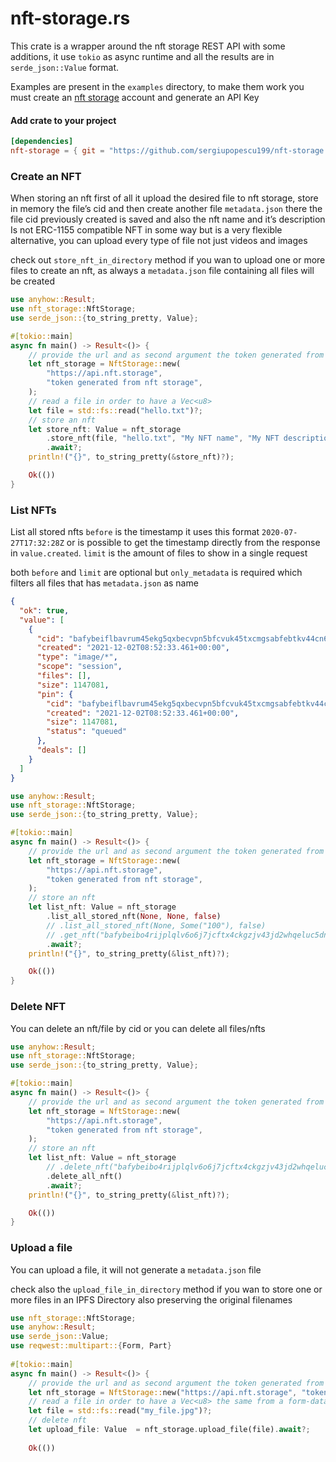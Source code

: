 # nft-storage.rs
This crate is a wrapper around the nft storage REST API with some additions, it use `tokio` as async runtime and all the results are in `serde_json::Value` format.

Examples are present in the `examples` directory, to make them work you must create an [nft storage](https://nft.storage/) account and generate an API Key

#### Add crate to your project

```toml
[dependencies]
nft-storage = { git = "https://github.com/sergiupopescu199/nft-storage.rs.git", branch = "main" }
```

### Create an NFT

When storing an nft first of all it upload the desired file to nft storage, store in memory the file’s cid and then create another file `metadata.json`  there the file cid previously created is saved and also the nft name and it’s description
Is not ERC-1155 compatible NFT in some way but is a very flexible alternative, you can upload every type of file not just videos and images

check out `store_nft_in_directory` method if you wan to upload one or more files to create an nft, as always a `metadata.json` file containing all files will be created 

```rust
use anyhow::Result;
use nft_storage::NftStorage;
use serde_json::{to_string_pretty, Value};

#[tokio::main]
async fn main() -> Result<()> {
    // provide the url and as second argument the token generated from nft storage dashboard
    let nft_storage = NftStorage::new(
        "https://api.nft.storage",
        "token generated from nft storage",
    );
    // read a file in order to have a Vec<u8>
    let file = std::fs::read("hello.txt")?;
    // store an nft
    let store_nft: Value = nft_storage
        .store_nft(file, "hello.txt", "My NFT name", "My NFT description")
        .await?;
    println!("{}", to_string_pretty(&store_nft)?);

    Ok(())
}

```

### List NFTs

List all stored nfts
`before` is the timestamp it uses this format `2020-07-27T17:32:28Z` or is possible to get the timestamp directly from the response in `value.created`. 
`limit` is the amount of files to show in a single request

both  `before` and `limit` are optional but `only_metadata` is required which filters all files that has `metadata.json` as name

```json
{
  "ok": true,
  "value": [
    {
      "cid": "bafybeiflbavrum45ekg5qxbecvpn5bfcvuk45txcmgsabfebtkv44cn6vq",
      "created": "2021-12-02T08:52:33.461+00:00",
      "type": "image/*",
      "scope": "session",
      "files": [],
      "size": 1147081,
      "pin": {
        "cid": "bafybeiflbavrum45ekg5qxbecvpn5bfcvuk45txcmgsabfebtkv44cn6vq",
        "created": "2021-12-02T08:52:33.461+00:00",
        "size": 1147081,
        "status": "queued"
      },
      "deals": []
    }
  ]
}
```



```rust
use anyhow::Result;
use nft_storage::NftStorage;
use serde_json::{to_string_pretty, Value};

#[tokio::main]
async fn main() -> Result<()> {
    // provide the url and as second argument the token generated from nft storage dashboard
    let nft_storage = NftStorage::new(
        "https://api.nft.storage",
        "token generated from nft storage",
    );
    // store an nft
    let list_nft: Value = nft_storage
        .list_all_stored_nft(None, None, false)
        // .list_all_stored_nft(None, Some("100"), false)
        // .get_nft("bafybeibo4rijplqlv6o6j7jcftx4ckgzjv43jd2whqeluc5dnxslutsdda")
        .await?;
    println!("{}", to_string_pretty(&list_nft)?);

    Ok(())
}

```

### Delete NFT

You can delete an nft/file by cid or you can delete all files/nfts

```rust
use anyhow::Result;
use nft_storage::NftStorage;
use serde_json::{to_string_pretty, Value};

#[tokio::main]
async fn main() -> Result<()> {
    // provide the url and as second argument the token generated from nft storage dashboard
    let nft_storage = NftStorage::new(
        "https://api.nft.storage",
        "token generated from nft storage",
    );
    // store an nft
    let list_nft: Value = nft_storage
        // .delete_nft("bafybeibo4rijplqlv6o6j7jcftx4ckgzjv43jd2whqeluc5dnxslutsdda")
        .delete_all_nft()
        .await?;
    println!("{}", to_string_pretty(&list_nft)?);

    Ok(())
}

```

### Upload a file

You can upload a file, it will not generate a `metadata.json` file

check also the `upload_file_in_directory` method if you wan to store one or more files in an IPFS Directory also preserving the original filenames

```rust
use nft_storage::NftStorage;
use anyhow::Result;
use serde_json::Value;
use reqwest::multipart::{Form, Part}
    
#[tokio::main]
async fn main() -> Result<()> {
 	// provide the url and as second argument the token generated from nft storage dashboard
    let nft_storage = NftStorage::new("https://api.nft.storage", "token generated from nft storage");
    // read a file in order to have a Vec<u8> the same from a form-data
    let file = std::fs::read("my_file.jpg")?;
    // delete nft
    let upload_file: Value  = nft_storage.upload_file(file).await?;
    
    Ok(())
```

